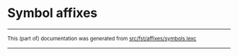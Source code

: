 
# Symbol affixes

* * *

<small>This (part of) documentation was generated from [src/fst/affixes/symbols.lexc](https://github.com/giellalt/lang-ess/blob/main/src/fst/affixes/symbols.lexc)</small>

---

